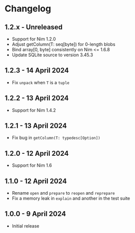 # Changelog

## 1.2.x - Unreleased

* Support for Nim 1.2.0
* Adjust getColumn(T: seq[byte]) for 0-length blobs
* Bind array[0, byte] consistently on Nim <= 1.6.8
* Update SQLite source to version 3.45.3

## 1.2.3 - 14 April 2024

* Fix `unpack` when `T` is a `tuple`

## 1.2.2 - 13 April 2024

* Support for Nim 1.4.2

## 1.2.1 - 13 April 2024

* Fix bug in `getColumn(T: typedesc[Option])`

## 1.2.0 - 12 April 2024

* Support for Nim 1.6

## 1.1.0 - 12 April 2024

* Rename `open` and `prepare` to `reopen` and `reprepare`
* Fix a memory leak in `explain` and another in the test suite

## 1.0.0 - 9 April 2024

* Initial release
